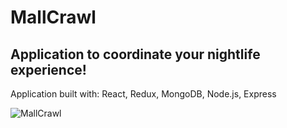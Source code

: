 # MallCrawl

## Application to coordinate your nightlife experience!

Application built with: React, Redux, MongoDB, Node.js, Express

![MallCrawl](https://i.imgur.com/HwMAt4n.jpg)
